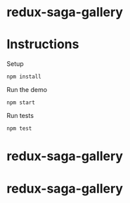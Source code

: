 # redux-saga-gallery

# Instructions

Setup

```
npm install
```

Run the demo

```
npm start
```

Run tests

```
npm test
```
# redux-saga-gallery
# redux-saga-gallery
